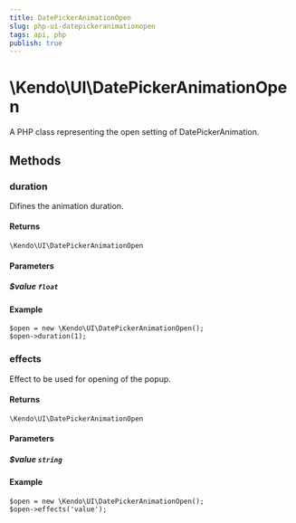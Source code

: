 ```yaml
---
title: DatePickerAnimationOpen
slug: php-ui-datepickeranimationopen
tags: api, php
publish: true
---
```


# \Kendo\UI\DatePickerAnimationOpen

A PHP class representing the open setting of DatePickerAnimation.


## Methods

### duration
Difines the animation duration.

#### Returns
`\Kendo\UI\DatePickerAnimationOpen`

#### Parameters

##### $value `float`



#### Example 
    $open = new \Kendo\UI\DatePickerAnimationOpen();
    $open->duration(1);

### effects
Effect to be used for opening of the popup.

#### Returns
`\Kendo\UI\DatePickerAnimationOpen`

#### Parameters

##### $value `string`



#### Example 
    $open = new \Kendo\UI\DatePickerAnimationOpen();
    $open->effects('value');

